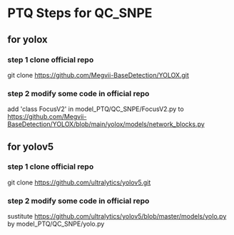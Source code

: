 # PTQ Steps for QC_SNPE

## for yolox
### step 1 clone official repo
git clone https://github.com/Megvii-BaseDetection/YOLOX.git
### step 2 modify some code in official repo
  add 'class FocusV2' in model_PTQ/QC_SNPE/FocusV2.py to https://github.com/Megvii-BaseDetection/YOLOX/blob/main/yolox/models/network_blocks.py

## for yolov5
### step 1 clone official repo
git clone https://github.com/ultralytics/yolov5.git
### step 2 modify some code in official repo
sustitute https://github.com/ultralytics/yolov5/blob/master/models/yolo.py by model_PTQ/QC_SNPE/yolo.py
